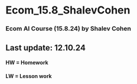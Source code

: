 # Ecom_15.8_ShalevCohen
 ### Ecom AI Course (15.8.24) by Shalev Cohen
 ## Last update: 12.10.24
 #### HW = Homework
 #### LW = Lesson work